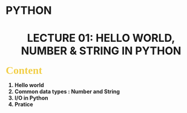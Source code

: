 # PYTHON

# <center> <b> LECTURE 01: HELLO WORLD, NUMBER & STRING IN PYTHON
<span style="color: #f2cf4a; font-family: Babas; font-size: 2em;"> Content
1. Hello world
2. Common data types : Number and String
4. I/O in Python
3. Pratice